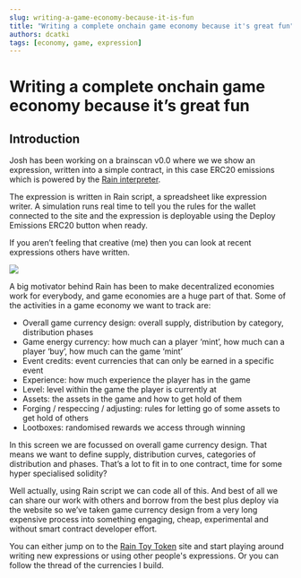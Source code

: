 ```yaml
---
slug: writing-a-game-economy-because-it-is-fun
title: "Writing a complete onchain game economy because it's great fun"
authors: dcatki
tags: [economy, game, expression]
---
```


# Writing a complete onchain game economy because it’s great fun

## Introduction

Josh has been working on a brainscan v0.0 where we we show an expression, written into a simple contract, in this case ERC20 emissions which is powered by the [Rain interpreter](https://docs.rainprotocol.xyz/blog/what-is-rain-interpreter).

The expression is written in Rain script, a spreadsheet like expression writer. A simulation runs real time to tell you the rules for the wallet connected to the site and the expression is deployable using the Deploy Emissions ERC20 button when ready.

If you aren’t feeling that creative (me) then you can look at recent expressions others have written.

![](https://i.imgur.com/utDlSJ5.jpg)

A big motivator behind Rain has been to make decentralized economies work for everybody, and game economies are a huge part of that. Some of the activities in a game economy we want to track are:

* Overall game currency design: overall supply, distribution by category, distribution phases
* Game energy currency: how much can a player ‘mint’, how much can a player ‘buy’, how much can the game ‘mint’
* Event credits: event currencies that can only be earned in a specific event
* Experience: how much experience the player has in the game
* Level: level within the game the player is currently at
* Assets: the assets in the game and how to get hold of them
* Forging / respeccing / adjusting: rules for letting go of some assets to get hold of others
* Lootboxes: randomised rewards we access through winning

In this screen we are focussed on overall game currency design. That means we want to define supply, distribution curves, categories of distribution and phases. That’s a lot to fit in to one contract, time for some hyper specialised solidity?

Well actually, using Rain script we can code all of this. And best of all we can share our work with others and borrow from the best plus deploy via the website so we’ve taken game currency design from a very long expensive process into something engaging, cheap, experimental and without smart contract developer effort. 

You can either jump on to the [Rain Toy Token](https://toy-token.on.fleek.co/) site and start playing around writing new expressions or using other people's expressions. Or you can follow the thread of the currencies I build.